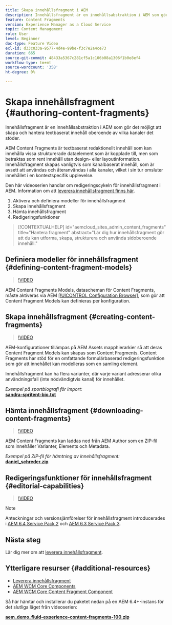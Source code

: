 ```yaml
---
title: Skapa innehållsfragment i AEM
description: Innehållsfragment är en innehållsabstraktion i AEM som gör det möjligt att skapa och hantera textbaserat innehåll oberoende av vilka kanaler det stöder.
feature: Content Fragments
version: Experience Manager as a Cloud Service
topic: Content Management
role: User
level: Beginner
doc-type: Feature Video
exl-id: d33c033a-9577-4d4e-99be-f3c7e2a4ce73
duration: 665
source-git-commit: 48433a5367c281cf5a1c106b08a1306f1b0e8ef4
workflow-type: tm+mt
source-wordcount: '358'
ht-degree: 0%

---
```


# Skapa innehållsfragment {#authoring-content-fragments}

Innehållsfragment är en innehållsabstraktion i AEM som gör det möjligt att skapa och hantera textbaserat innehåll oberoende av vilka kanaler det stöder.

AEM Content Fragments är textbaserat redaktionellt innehåll som kan innehålla vissa strukturerade dataelement som är kopplade till, men som betraktas som rent innehåll utan design- eller layoutinformation. Innehållsfragment skapas vanligtvis som kanalbaserat innehåll, som är avsett att användas och återanvändas i alla kanaler, vilket i sin tur omsluter innehållet i en kontextspecifik upplevelse.

Den här videoserien handlar om redigeringscykeln för innehållsfragment i AEM. Information om att [leverera innehållsfragment finns här](content-fragments-delivery-feature-video-use.md).

1. Aktivera och definiera modeller för innehållsfragment
2. Skapa innehållsfragment
3. Hämta innehållsfragment
4. Redigeringsfunktioner

>[!CONTEXTUALHELP]
>id="aemcloud_sites_admin_content_fragments"
>title="Hantera fragment"
>abstract="Lär dig hur innehållsfragment gör att du kan utforma, skapa, strukturera och använda sidoberoende innehåll."

## Definiera modeller för innehållsfragment {#defining-content-fragment-models}

>[!VIDEO](https://video.tv.adobe.com/v/22452?quality=12&learn=on)

AEM Content Fragments Models, datascheman för Content Fragments, måste aktiveras via AEM [[!UICONTROL Configuration Browser]](https://experienceleague.adobe.com/docs/experience-manager-cloud-service/implementing/developing/configurations.html?lang=sv-SE), som gör att Content Fragment Models kan definieras per konfiguration.

## Skapa innehållsfragment {#creating-content-fragments}

>[!VIDEO](https://video.tv.adobe.com/v/22451?quality=12&learn=on)

AEM-konfigurationer tillämpas på AEM Assets mapphierarkier så att deras Content Fragment Models kan skapas som Content Fragments. Content Fragments har stöd för en omfattande formulärbaserad redigeringsfunktion som gör att innehållet kan modelleras som en samling element.

Innehållsfragment kan ha flera varianter, där varje variant adresserar olika användningsfall (inte nödvändigtvis kanal) för innehållet.

*Exempel på sportbiografi för import:*\
**[sandra-spritent-bio.txt](assets/sandra-sprient-bio.txt)**

## Hämta innehållsfragment {#downloading-content-fragments}

>[!VIDEO](https://video.tv.adobe.com/v/22450?quality=12&learn=on)

AEM Content Fragments kan laddas ned från AEM Author som en ZIP-fil som innehåller Varianter, Elements och Metadata.

*Exempel på ZIP-fil för hämtning av innehållsfragment:*\
**[daniel_schreder.zip](assets/daniel_schreder.zip)**

## Redigeringsfunktioner för innehållsfragment {#editorial-capabilities}

>[!VIDEO](https://video.tv.adobe.com/v/25891?quality=12&learn=on)

>[!NOTE]
>
> Anteckningar och versionsjämförelser för innehållsfragment introducerades i [AEM 6.4 Service Pack 2](https://helpx.adobe.com/se/experience-manager/aem-releases-updates.html) och [AEM 6.3 Service Pack 3](https://helpx.adobe.com/se/experience-manager/6-3/release-notes/sp3-release-notes.html).

## Nästa steg

Lär dig mer om att [leverera innehållsfragment](content-fragments-delivery-feature-video-use.md).

## Ytterligare resurser {#additional-resources}

* [Leverera innehållsfragment](content-fragments-delivery-feature-video-use.md)
* [AEM WCM Core Components](https://experienceleague.adobe.com/docs/experience-manager-core-components/using/introduction.html?lang=sv-SE)
* [AEM WCM Core Content Fragment Component](https://experienceleague.adobe.com/docs/experience-manager-core-components/using/components/content-fragment-component.html?lang=sv-SE)

Så här hämtar och installerar du paketet nedan på en AEM 6.4+-instans för det slutliga läget från videoserien:

**[aem_demo_fluid-experience-content-fragments-100.zip](assets/aem_demo_fluid-experiencescontent-fragments-100.zip)**
